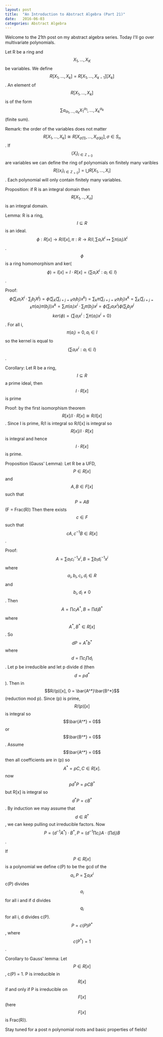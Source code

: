 ```yaml
---
layout: post
title:  "An Introduction to Abstract Algebra (Part 21)"
date:   2016-06-03
categories: Abstract Algebra
---
```


Welcome to the 21th post on my abstract algebra series. Today I'll go over multivariate polynomials.

Let R be a ring and $$X_1, ..., X_K$$ be variables. We define $$R[X_1,...,X_k] = R[X_1,...,X_{k-1}][X_k]$$. An element of $$R[X_1,...,X_k]$$ is of the form $$\sum a_{\alpha_1,...,\alpha_k}X_1^{\alpha_1},...,X_k^{\alpha_k}$$ (finite sum).

Remark: the order of the variables does not matter $$R[X_1, ..., X_k] \cong R[X_{\sigma(1)},...,X_{\sigma(k)}], \sigma \in S_n$$. If $$(X_i)_{i \in \mathbb{Z}_{>0}}$$ are variables we can define the ring of polynomials on finitely many varibles $$R[(x_i)_{i \in \mathbb{Z}_{>0}}] = \bigcup R[X_1,...,X_i]$$. Each polynomial will only contain finitely many variables.

Proposition: if R is an integral domain then $$R[X_1,..,X_n]$$ is an integral domain.

Lemma: R is a ring, $$I \subseteq R$$ is an ideal. $$\phi: R[x] \rightarrow R/I[x], \pi: R \rightarrow R/I, \sum a_iX^i \mapsto \sum \pi(a_i)X^i$$. $$\phi$$ is a ring homomorphism and ker($$\phi) = I[x] = I \cdot R[x] = \{ \sum a_iX^i: a_i \in I\}$$.

Proof: $$\phi(\sum_i a_i X^i \cdot \sum_j b_j X^j) = \phi (\sum_k(\sum_{i+j = k}a_ib_j)x^k) = \sum_k \pi(\sum_{i+j = k}a_ib_j)x^k = \sum_k(\sum_{i+j=k}\pi(a_i)\pi(b_j))x^k = \sum_i\pi(a_i)x^i \cdot \sum_j \pi(b_j)x^j = \phi(\sum_i a_ix^i)\phi(\sum_j b_jx^j$$ $$ker(\phi) = \{\sum a_ix^i : \sum \pi(a_i) x^i =0\}$$. For all i, $$\pi(a_i) = 0, a_i \in I$$ so the kernel is equal to $$\{\sum a_ix^i : a_i \in I \}$$.

Corollary: Let R be a ring, $$I \subseteq R$$ a prime ideal, then $$I \cdot R[x]$$ is prime

Proof: by the first isomorphism theorem $$R[x]/I \cdot R[x] \cong R/I[x]$$. Since I is prime, R/I is integral so R/I[x] is integral so $$R[x]/I \cdot R[x]$$ is integral and hence $$I \cdot R[x]$$ is prime.

Proposition (Gauss' Lemma): Let R be a UFD, $$P \in R[x]$$ and $$A, B \in F[x]$$ such that $$P = AB$$ (F = Frac(R)) Then there exists $$c \in F$$ such that $$cA, c^{-1}B \in R[x]$$.

Proof: $$A = \sum a_i c_i^{-1}x^i, B = \sum b_i d_i^{-1}x^i$$ where $$a_i, b_i, c_i, d_i \in R$$ and $$b_i, d_i \neq 0$$. Then $$A = \prod c_i A^*, B = \prod d_i B^*$$ where $$A^*, B^* \in R[x]$$. So $$dP = A^*b^*$$ where $$d = \prod c_i \prod d_i$$. Let p be irreducible and let p divide d (then $$d = pd^*$$). Then in $$R/(p)[x], 0 = \bar{A^*}\bar{B^*}$$ (reduction mod p). Since (p) is prime, $$R/(p)[x]$$ is integral so $$\bar{A^*} = 0$$ or $$\bar{B^*} = 0$$. Assume $$\bar{A^*} = 0$$ then all coefficients are in (p) so $$A^* = pC, C \in R[x].$$ now $$pd^*P=pCB^*$$ but R[x] is integral so $$d^*P = cB^*$$. By induction we may assume that $$d \in R^*$$, we can keep pulling out irreducible factors. Now $$P = (d^{-1}A^*)\cdot B^*, P = (d^{-1}\prod c_i)A \cdot (\prod d_i)B$$.

If $$P \in R[x]$$ is a polynomial we define c(P) to be the gcd of the $$a_i, P = \sum a_ix^i$$ c(P) divides $$a_i$$ for all i and if d divides $$q_i$$ for all i, d divides c(P). $$P = c(P)P^*$$, where $$c(P^*) =1$$.

Corollary to Gauss' lemma: Let $$P \in R[x]$$, c(P) = 1. P is irreducible in $$R[x]$$ if and only if P is irreducible on $$F[x]$$ (here $$F[x]$$ is Frac(R)).

Stay tuned for a post n polynomial roots and basic properties of fields!
